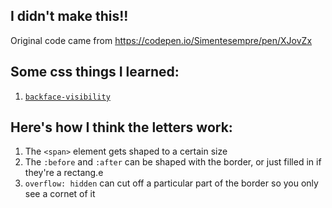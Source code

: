 ## I didn't make this!!
Original code came from https://codepen.io/Simentesempre/pen/XJovZx

## Some css things I learned:
1. [`backface-visibility`](https://developer.mozilla.org/en-US/docs/Web/CSS/backface-visibility)

## Here's how I think the letters work:
1. The `<span>` element gets shaped to a certain size
1. The `:before` and `:after` can be shaped with the border, or just filled in if they're a rectang.e
1. `overflow: hidden` can cut off a particular part of the border so you only see a cornet of it